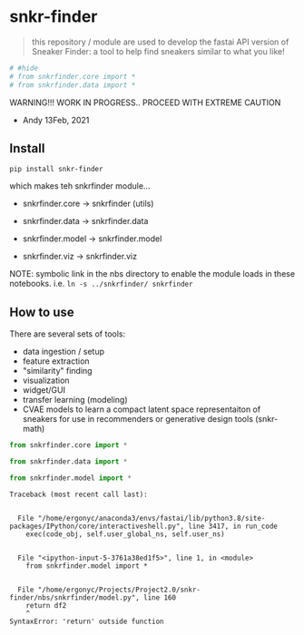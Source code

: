 # snkr-finder
> this repository / module are used to develop the fastai API version of Sneaker Finder:  a tool to help find sneakers similar to what you like!


```python
# #hide
# from snkrfinder.core import * 
# from snkrfinder.data import *


```

WARNING!!!  WORK IN PROGRESS.. PROCEED WITH EXTREME CAUTION 

- Andy 13Feb, 2021

## Install

`pip install snkr-finder`

which makes teh snkrfinder module...

- snkrfinder.core -> snkrfinder (utils)

- snkrfinder.data -> snkrfinder.data

- snkrfinder.model -> snkrfinder.model

- snkrfinder.viz -> snkrfinder.viz



NOTE:  symbolic link in the nbs directory to enable the module loads in these notebooks.  i.e. `ln -s ../snkrfinder/ snkrfinder`

## How to use

There are several sets of tools:

- data ingestion / setup
- feature extraction
- "similarity" finding
- visualization
- widget/GUI
- transfer learning  (modeling)
- CVAE models to learn a compact latent space representaiton of sneakers for use in recommenders or generative design tools (snkr-math)

```python
from snkrfinder.core import *
```

```python
from snkrfinder.data import *
```

```python
from snkrfinder.model import *
```


    Traceback (most recent call last):


      File "/home/ergonyc/anaconda3/envs/fastai/lib/python3.8/site-packages/IPython/core/interactiveshell.py", line 3417, in run_code
        exec(code_obj, self.user_global_ns, self.user_ns)


      File "<ipython-input-5-3761a38ed1f5>", line 1, in <module>
        from snkrfinder.model import *


      File "/home/ergonyc/Projects/Project2.0/snkr-finder/nbs/snkrfinder/model.py", line 160
        return df2
        ^
    SyntaxError: 'return' outside function


